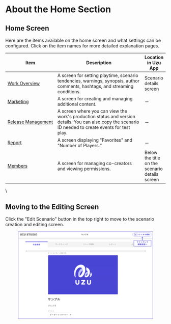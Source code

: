 # About the Home Section

## Home Screen

Here are the items available on the home screen and what settings can be configured. Click on the item names for more detailed explanation pages.

<table><thead><tr><th width="163.33333333333331">Item</th><th width="323">Description</th><th>Location in Uzu App</th></tr></thead><tbody><tr><td><a href="overview/">Work Overview</a></td><td>A screen for setting playtime, scenario tendencies, warnings, synopsis, author comments, hashtags, and streaming conditions.</td><td>Scenario details screen</td></tr><tr><td><a href="marketing.md">Marketing</a></td><td>A screen for creating and managing additional content.</td><td>－</td></tr><tr><td><a href="release.md">Release Management</a></td><td>A screen where you can view the work's production status and version details. You can also copy the scenario ID needed to create events for test play.</td><td>－</td></tr><tr><td><a href="report.md">Report</a></td><td>A screen displaying "Favorites" and "Number of Players."</td><td>－</td></tr><tr><td><a href="author.md">Members</a></td><td>A screen for managing co-creators and viewing permissions.</td><td>Below the title on the scenario details screen</td></tr></tbody></table>

\

## Moving to the Editing Screen

Click the "Edit Scenario" button in the top right to move to the scenario creation and editing screen.

<figure><img src="../.gitbook/assets/image (98).png" alt=""><figcaption></figcaption></figure>
